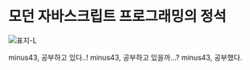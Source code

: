 # 모던 자바스크립트 프로그래밍의 정석

![표지-L](https://user-images.githubusercontent.com/5915404/204067802-48e5c4a1-ad63-4a0b-97de-4a0de1508185.jpg)

minus43, 공부하고 있다..!
minus43, 공부하고 있을까...?
minus43, 공부했다.
